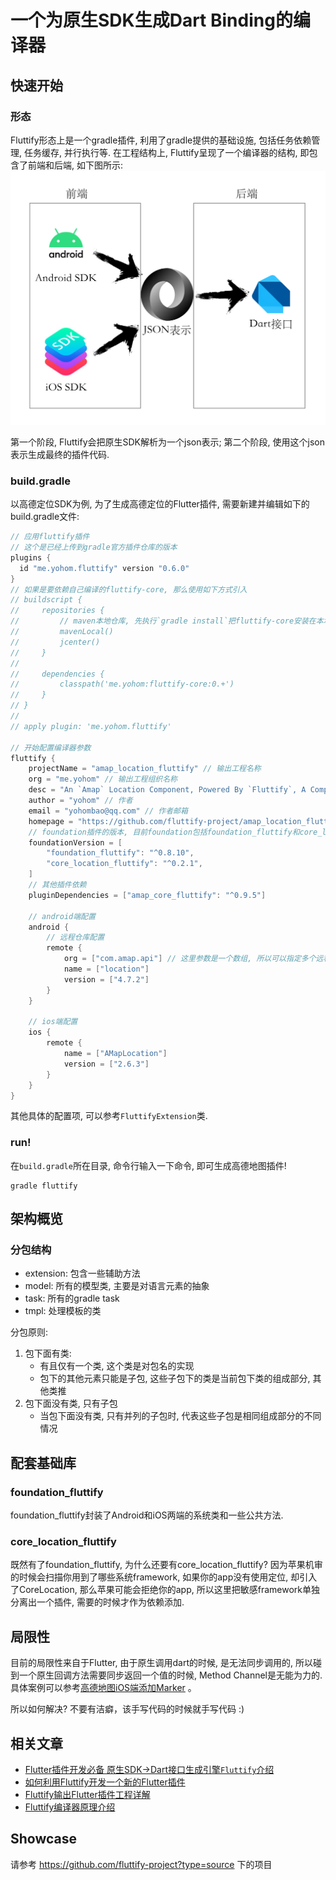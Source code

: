 # 一个为原生SDK生成Dart Binding的编译器

## 快速开始
### 形态
Fluttify形态上是一个gradle插件, 利用了gradle提供的基础设施, 包括任务依赖管理, 任务缓存, 并行执行等. 
在工程结构上, Fluttify呈现了一个编译器的结构, 即包含了前端和后端, 如下图所示:
![structure](https://github.com/fluttify-project/fluttify-project/blob/master/resources/structure.png?raw=true)

第一个阶段, Fluttify会把原生SDK解析为一个json表示; 第二个阶段, 使用这个json表示生成最终的插件代码.

### build.gradle
以高德定位SDK为例, 为了生成高德定位的Flutter插件, 需要新建并编辑如下的build.gradle文件:
```groovy
// 应用fluttify插件
// 这个是已经上传到gradle官方插件仓库的版本
plugins {
  id "me.yohom.fluttify" version "0.6.0"
}
// 如果是要依赖自己编译的fluttify-core, 那么使用如下方式引入
// buildscript {
//     repositories {
//         // maven本地仓库, 先执行`gradle install`把fluttify-core安装在本地
//         mavenLocal()
//         jcenter()
//     }
// 
//     dependencies {
//         classpath('me.yohom:fluttify-core:0.+')
//     }
// }
// 
// apply plugin: 'me.yohom.fluttify'

// 开始配置编译器参数
fluttify {
    projectName = "amap_location_fluttify" // 输出工程名称
    org = "me.yohom" // 输出工程组织名称
    desc = "An `Amap` Location Component, Powered By `Fluttify`, A Compiler Generating Dart Bindings For Native SDK." // 输出工程描述
    author = "yohom" // 作者
    email = "yohombao@qq.com" // 作者邮箱
    homepage = "https://github.com/fluttify-project/amap_location_fluttify" // 项目主页
    // foundation插件的版本, 目前foundation包括foundation_fluttify和core_location_fluttify. 包含了系统类的实现
    foundationVersion = [
        "foundation_fluttify": "^0.8.10",
        "core_location_fluttify": "^0.2.1",
    ]
    // 其他插件依赖
    pluginDependencies = ["amap_core_fluttify": "^0.9.5"]

    // android端配置
    android {
        // 远程仓库配置
        remote {
            org = ["com.amap.api"] // 这里参数是一个数组, 所以可以指定多个远程仓库
            name = ["location"]
            version = ["4.7.2"]
        }
    }

    // ios端配置
    ios {
        remote {
            name = ["AMapLocation"]
            version = ["2.6.3"]
        }
    }
}
```
其他具体的配置项, 可以参考`FluttifyExtension`类.

### run!
在`build.gradle`所在目录, 命令行输入一下命令, 即可生成高德地图插件!
```shell script
gradle fluttify
```

## 架构概览
### 分包结构
- extension: 包含一些辅助方法
- model: 所有的模型类, 主要是对语言元素的抽象
- task: 所有的gradle task
- tmpl: 处理模板的类

分包原则:
1. 包下面有类:
    - 有且仅有一个类, 这个类是对包名的实现
    - 包下的其他元素只能是子包, 这些子包下的类是当前包下类的组成部分, 其他类推
2. 包下面没有类, 只有子包
    - 当包下面没有类, 只有并列的子包时, 代表这些子包是相同组成部分的不同情况

## 配套基础库
### foundation_fluttify
foundation_fluttify封装了Android和iOS两端的系统类和一些公共方法.

### core_location_fluttify
既然有了foundation_fluttify, 为什么还要有core_location_fluttify? 因为苹果机审的时候会扫描你用到了哪些系统framework, 如果你的app没有使用定位, 却引入了CoreLocation, 那么苹果可能会拒绝你的app, 所以这里把敏感framework单独分离出一个插件, 需要的时候才作为依赖添加.

## 局限性
目前的局限性来自于Flutter, 由于原生调用dart的时候, 是无法同步调用的, 所以碰到一个原生回调方法需要同步返回一个值的时候, Method Channel是无能为力的.
具体案例可以参考[高德地图iOS端添加Marker](https://github.com/fluttify-project/amap_map_fluttify/blob/3996a6d8c340c18250937ca7c8095c1e06ddb74c/ios/Classes/MAMapViewFactory.m#L4044) 。

所以如何解决? 不要有洁癖，该手写代码的时候就手写代码 :)

## 相关文章
- [Flutter插件开发必备 原生SDK->Dart接口生成引擎`Fluttify`介绍](https://juejin.im/post/5dc65fa2f265da4d23759cec)
- [如何利用Fluttify开发一个新的Flutter插件](https://juejin.im/post/5e06faa651882512416a7630)
- [Fluttify输出Flutter插件工程详解](https://juejin.im/post/5e19306c6fb9a02ff67d3780)
- [Fluttify编译器原理介绍](https://juejin.im/post/5e67321751882549717d8de7)

## Showcase
请参考 https://github.com/fluttify-project?type=source 下的项目